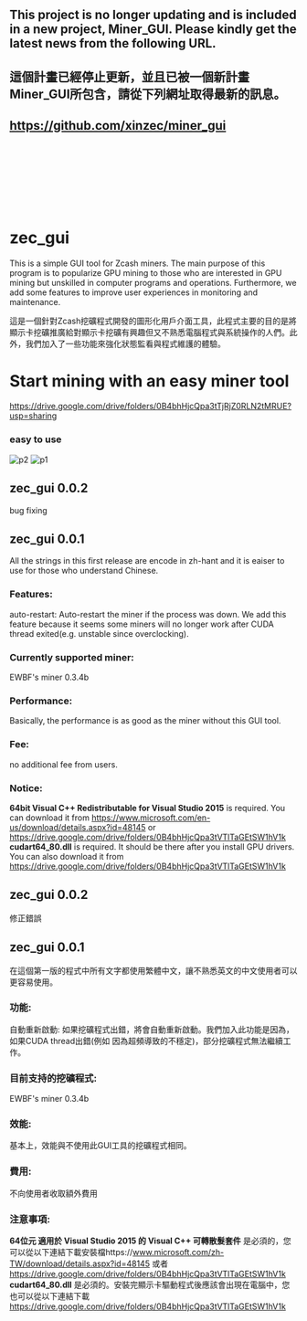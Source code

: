 ## This project is no longer updating and is included in a new project, Miner_GUI. Please kindly get the latest news from the following URL.

## 這個計畫已經停止更新，並且已被一個新計畫Miner_GUI所包含，請從下列網址取得最新的訊息。

## https://github.com/xinzec/miner_gui
 

 

 

 

# zec_gui
This is a simple GUI tool for Zcash miners. The main purpose of this program is to popularize GPU mining to those who are interested in GPU mining but unskilled in computer programs and operations.
Furthermore, we add some features to improve user experiences in monitoring and maintenance.

這是一個針對Zcash挖礦程式開發的圖形化用戶介面工具，此程式主要的目的是將顯示卡挖礦推廣給對顯示卡挖礦有興趣但又不熟悉電腦程式與系統操作的人們。此外，我們加入了一些功能來強化狀態監看與程式維護的體驗。

# Start mining with an easy miner tool
https://drive.google.com/drive/folders/0B4bhHjcQpa3tTjRjZ0RLN2tMRUE?usp=sharing

### easy to use
![p2](https://user-images.githubusercontent.com/29690888/27525910-5c14ec68-5a74-11e7-84da-f074059f848e.png)
![p1](https://user-images.githubusercontent.com/29690888/27518341-2afeaa74-5a10-11e7-903d-afec759aa3c9.png)

## zec_gui 0.0.2
bug fixing

## zec_gui 0.0.1
All the strings in this first release are encode in zh-hant and it is eaiser to use for those who understand Chinese.


### Features:  
auto-restart: Auto-restart the miner if the process was down. We add this feature because it seems some miners will no longer work after CUDA thread exited(e.g. unstable since overclocking).
    
### Currently supported miner:  
EWBF's miner 0.3.4b

### Performance:  
Basically, the performance is as good as the miner without this GUI tool.

### Fee:  
no additional fee from users.

### Notice:  
**64bit Visual C++ Redistributable for Visual Studio 2015** is required. You can download it from https://www.microsoft.com/en-us/download/details.aspx?id=48145 or https://drive.google.com/drive/folders/0B4bhHjcQpa3tVTlTaGEtSW1hV1k
**cudart64_80.dll** is required. It should be there after you install GPU drivers. You can also download it from https://drive.google.com/drive/folders/0B4bhHjcQpa3tVTlTaGEtSW1hV1k

## zec_gui 0.0.2
修正錯誤

## zec_gui 0.0.1
在這個第一版的程式中所有文字都使用繁體中文，讓不熟悉英文的中文使用者可以更容易使用。

### 功能:  
自動重新啟動: 如果挖礦程式出錯，將會自動重新啟動。我們加入此功能是因為，如果CUDA thread出錯(例如 因為超頻導致的不穩定)，部分挖礦程式無法繼續工作。
    
### 目前支持的挖礦程式:  
EWBF's miner 0.3.4b

### 效能:  
基本上，效能與不使用此GUI工具的挖礦程式相同。

### 費用:  
不向使用者收取額外費用

### 注意事項:  
**64位元 適用於 Visual Studio 2015 的 Visual C++ 可轉散髮套件** 是必須的，您可以從以下連結下載安裝檔https://www.microsoft.com/zh-TW/download/details.aspx?id=48145 或者 https://drive.google.com/drive/folders/0B4bhHjcQpa3tVTlTaGEtSW1hV1k
**cudart64_80.dll** 是必須的。安裝完顯示卡驅動程式後應該會出現在電腦中，您也可以從以下連結下載 https://drive.google.com/drive/folders/0B4bhHjcQpa3tVTlTaGEtSW1hV1k
